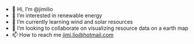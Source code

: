 - 👋 Hi, I’m @jimilio
- 👀 I’m interested in renewable energy
- 🌱 I’m currently learning wind and solar resources
- 💞️ I’m looking to collaborate on visualizing resource data on a earth map
- 📫 How to reach me jimi.lio@hotmail.com

<!---
jimilio/jimilio is a ✨ special ✨ repository because its `README.md` (this file) appears on your GitHub profile.
You can click the Preview link to take a look at your changes.
--->
